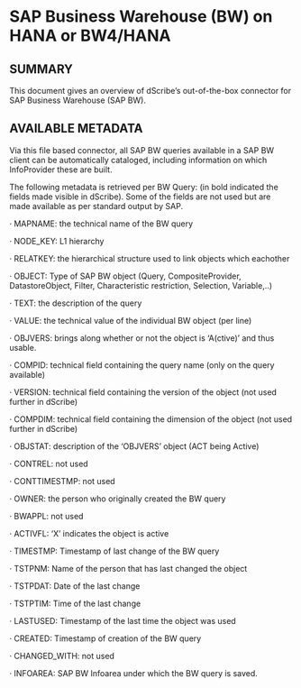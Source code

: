 # SAP Business Warehouse (BW) on HANA or BW4/HANA

## SUMMARY

This document gives an overview of dScribe’s out-of-the-box connector for SAP Business Warehouse (SAP BW).

## AVAILABLE METADATA

Via this file based connector, all SAP BW queries available in a SAP BW client can be automatically cataloged, including information on which InfoProvider these are built.

&#x20;

The following metadata is retrieved per BW Query: (in bold indicated the fields made visible in dScribe). Some of the fields are not used but are made available as per standard output by SAP.

·         MAPNAME: the technical name of the BW query

·         NODE\_KEY: L1 hierarchy

·         RELATKEY: the hierarchical structure used to link objects which eachother

·         OBJECT: Type of SAP BW object (Query, CompositeProvider, DatastoreObject, Filter,          Characteristic restriction, Selection, Variable,..)

·         TEXT: the description of the query

·         VALUE: the technical value of the individual BW object (per line)

·         OBJVERS: brings along whether or not the object is ‘A(ctive)’ and thus usable.

·         COMPID: technical field containing the query name (only on the query available)

·         VERSION: technical field containing the version of the object (not used further in dScribe)

·         COMPDIM: technical field containing the dimension of the object (not used further in dScribe)

·         OBJSTAT: description of the ‘OBJVERS’ object (ACT being Active)

·         CONTREL: not used

·         CONTTIMESTMP: not used

·         OWNER: the person who originally created the BW query

·         BWAPPL: not used

·         ACTIVFL: ‘X’ indicates the object is active

·         TIMESTMP: Timestamp of last change of the BW query

·         TSTPNM: Name of the person that has last changed the object

·         TSTPDAT: Date of the last change

·         TSTPTIM: Time of the last change

·         LASTUSED: Timestamp of the last time the object was used

·         CREATED: Timestamp of creation of the BW query

·         CHANGED\_WITH: not used

·         INFOAREA: SAP BW Infoarea under which the BW query is saved.&#x20;
